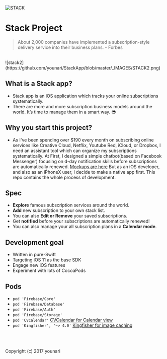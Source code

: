 ![STACK](https://github.com/younari/StackApp/blob/master/_IMAGES/STACK3.png)
<br>

# Stack Project

> About 2,000 companies have implemented a subscription-style delivery service into their business plans. - Forbes

<br>
![stack2](https://github.com/younari/StackApp/blob/master/_IMAGES/STACK2.png)
<br>

## What is a Stack app?
- Stack app is an iOS application which tracks your online subscriptions systematically.
- There are more and more subscription business models around the world. It’s time to manage them in a smart way. 😎

## Why you start this project?
- As I've been spending over $190 every month on subscribing online services like Creative Cloud, Netflix, Youtube Red, iCloud, or Dropbox, I need an assistant tool which can organize my subscriptions systematically. At First, I designed a simple chatbot(based on Facebook Messenger) focusing on d-day notification skills before subscriptions are automatically renewed. [Mockups are here](https://www.behance.net/gallery/54607233/Organize-your-subscriptions-with-Cash-bot) But as an iOS developer, and also as an iPhoneX user, I decide to make a native app first. This repo contains the whole process of development.

## Spec
- **Explore** famous subscription services around the world.
- **Add** new subscription to your own stack list. 
- You can also **Edit or Remove** your saved subscriptions.
- Get **notified** before your subscriptions are automatically renewed!
- You can also manage your all subscription plans in a **Calendar mode**.


## Development goal
- Written in pure-Swift
- Targeting iOS 11 as the base SDK
- Engage new iOS features 
- Experiment with lots of CocoaPods


## Pods
* `pod 'Firebase/Core'`
* `pod 'Firebase/Database'`
* `pod 'Firebase/Auth'`
* `pod 'Firebase/Storage'`
* `pod 'CVCalendar'` [CVCalendar for Calendar view](https://github.com/CVCalendar/CVCalendar)
* `pod 'Kingfisher', '~> 4.0'` [Kingfisher for image caching](https://github.com/onevcat/Kingfisher)






<br>
<br>
<br>
Copyright (c) 2017 younari